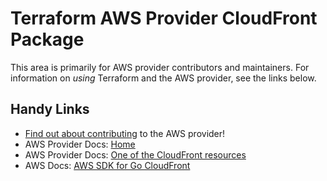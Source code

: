 # Terraform AWS Provider CloudFront Package
<!-- markdownlint-disable MD026 -->
This area is primarily for AWS provider contributors and maintainers. For information on _using_ Terraform and the AWS provider, see the links below.


## Handy Links
* [Find out about contributing](../../../docs/contributing) to the AWS provider!
* AWS Provider Docs: [Home](https://registry.terraform.io/providers/hashicorp/aws/latest/docs)
* AWS Provider Docs: [One of the CloudFront resources](https://registry.terraform.io/providers/hashicorp/aws/latest/docs/resources/cloudfront_cache_policy)
* AWS Docs: [AWS SDK for Go CloudFront](https://docs.aws.amazon.com/sdk-for-go/api/service/cloudfront/)
